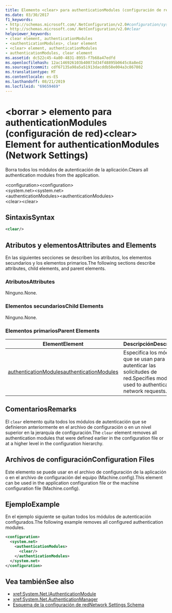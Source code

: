 ```yaml
---
title: Elemento <clear> para authenticationModules (configuración de red)
ms.date: 03/30/2017
f1_keywords:
- http://schemas.microsoft.com/.NetConfiguration/v2.0#configuration/system.net/authenticationModules/clear
- http://schemas.microsoft.com/.NetConfiguration/v2.0#clear
helpviewer_keywords:
- clear element, authenticationModules
- <authenticationModules>, clear element
- <clear> element, authenticationModules
- authenticationModules, clear element
ms.assetid: dc522c45-4a80-4831-8955-f7b68a47edfd
ms.openlocfilehash: 12ac146926103b40073d34f48895b0645c8a8ed2
ms.sourcegitcommit: cdf67135a98a5a51913dacddb58e004a3c867802
ms.translationtype: MT
ms.contentlocale: es-ES
ms.lasthandoff: 08/21/2019
ms.locfileid: "69659469"
---
```

# <a name="clear-element-for-authenticationmodules-network-settings"></a><span data-ttu-id="b9ec9-102">\<borrar > elemento para authenticationModules (configuración de red)</span><span class="sxs-lookup"><span data-stu-id="b9ec9-102">\<clear> Element for authenticationModules (Network Settings)</span></span>
<span data-ttu-id="b9ec9-103">Borra todos los módulos de autenticación de la aplicación.</span><span class="sxs-lookup"><span data-stu-id="b9ec9-103">Clears all authentication modules from the application.</span></span>  
  
 <span data-ttu-id="b9ec9-104">\<configuration></span><span class="sxs-lookup"><span data-stu-id="b9ec9-104">\<configuration></span></span>  
<span data-ttu-id="b9ec9-105">\<system.net></span><span class="sxs-lookup"><span data-stu-id="b9ec9-105">\<system.net></span></span>  
<span data-ttu-id="b9ec9-106">\<authenticationModules></span><span class="sxs-lookup"><span data-stu-id="b9ec9-106">\<authenticationModules></span></span>  
<span data-ttu-id="b9ec9-107">\<clear></span><span class="sxs-lookup"><span data-stu-id="b9ec9-107">\<clear></span></span>  
  
## <a name="syntax"></a><span data-ttu-id="b9ec9-108">Sintaxis</span><span class="sxs-lookup"><span data-stu-id="b9ec9-108">Syntax</span></span>  
  
```xml  
<clear/>  
```  
  
## <a name="attributes-and-elements"></a><span data-ttu-id="b9ec9-109">Atributos y elementos</span><span class="sxs-lookup"><span data-stu-id="b9ec9-109">Attributes and Elements</span></span>  
 <span data-ttu-id="b9ec9-110">En las siguientes secciones se describen los atributos, los elementos secundarios y los elementos primarios.</span><span class="sxs-lookup"><span data-stu-id="b9ec9-110">The following sections describe attributes, child elements, and parent elements.</span></span>  
  
### <a name="attributes"></a><span data-ttu-id="b9ec9-111">Atributos</span><span class="sxs-lookup"><span data-stu-id="b9ec9-111">Attributes</span></span>  
 <span data-ttu-id="b9ec9-112">Ninguno.</span><span class="sxs-lookup"><span data-stu-id="b9ec9-112">None.</span></span>  
  
### <a name="child-elements"></a><span data-ttu-id="b9ec9-113">Elementos secundarios</span><span class="sxs-lookup"><span data-stu-id="b9ec9-113">Child Elements</span></span>  
 <span data-ttu-id="b9ec9-114">Ninguno.</span><span class="sxs-lookup"><span data-stu-id="b9ec9-114">None.</span></span>  
  
### <a name="parent-elements"></a><span data-ttu-id="b9ec9-115">Elementos primarios</span><span class="sxs-lookup"><span data-stu-id="b9ec9-115">Parent Elements</span></span>  
  
|<span data-ttu-id="b9ec9-116">**Element**</span><span class="sxs-lookup"><span data-stu-id="b9ec9-116">**Element**</span></span>|<span data-ttu-id="b9ec9-117">**Descripción**</span><span class="sxs-lookup"><span data-stu-id="b9ec9-117">**Description**</span></span>|  
|-----------------|---------------------|  
|[<span data-ttu-id="b9ec9-118">authenticationModules</span><span class="sxs-lookup"><span data-stu-id="b9ec9-118">authenticationModules</span></span>](authenticationmodules-element-network-settings.md)|<span data-ttu-id="b9ec9-119">Especifica los módulos que se usan para autenticar las solicitudes de red.</span><span class="sxs-lookup"><span data-stu-id="b9ec9-119">Specifies modules used to authenticate network requests.</span></span>|  
  
## <a name="remarks"></a><span data-ttu-id="b9ec9-120">Comentarios</span><span class="sxs-lookup"><span data-stu-id="b9ec9-120">Remarks</span></span>  
 <span data-ttu-id="b9ec9-121">El `clear` elemento quita todos los módulos de autenticación que se definieron anteriormente en el archivo de configuración o en un nivel superior en la jerarquía de configuración.</span><span class="sxs-lookup"><span data-stu-id="b9ec9-121">The `clear` element removes all authentication modules that were defined earlier in the configuration file or at a higher level in the configuration hierarchy.</span></span>  
  
## <a name="configuration-files"></a><span data-ttu-id="b9ec9-122">Archivos de configuración</span><span class="sxs-lookup"><span data-stu-id="b9ec9-122">Configuration Files</span></span>  
 <span data-ttu-id="b9ec9-123">Este elemento se puede usar en el archivo de configuración de la aplicación o en el archivo de configuración del equipo (Machine.config).</span><span class="sxs-lookup"><span data-stu-id="b9ec9-123">This element can be used in the application configuration file or the machine configuration file (Machine.config).</span></span>  
  
## <a name="example"></a><span data-ttu-id="b9ec9-124">Ejemplo</span><span class="sxs-lookup"><span data-stu-id="b9ec9-124">Example</span></span>  
 <span data-ttu-id="b9ec9-125">En el ejemplo siguiente se quitan todos los módulos de autenticación configurados.</span><span class="sxs-lookup"><span data-stu-id="b9ec9-125">The following example removes all configured authentication modules.</span></span>  
  
```xml  
<configuration>  
  <system.net>  
    <authenticationModules>  
      <clear/>  
    </authenticationModules>  
  </system.net>  
</configuration>  
```  
  
## <a name="see-also"></a><span data-ttu-id="b9ec9-126">Vea también</span><span class="sxs-lookup"><span data-stu-id="b9ec9-126">See also</span></span>

- <xref:System.Net.IAuthenticationModule>
- <xref:System.Net.AuthenticationManager>
- [<span data-ttu-id="b9ec9-127">Esquema de la configuración de red</span><span class="sxs-lookup"><span data-stu-id="b9ec9-127">Network Settings Schema</span></span>](index.md)
